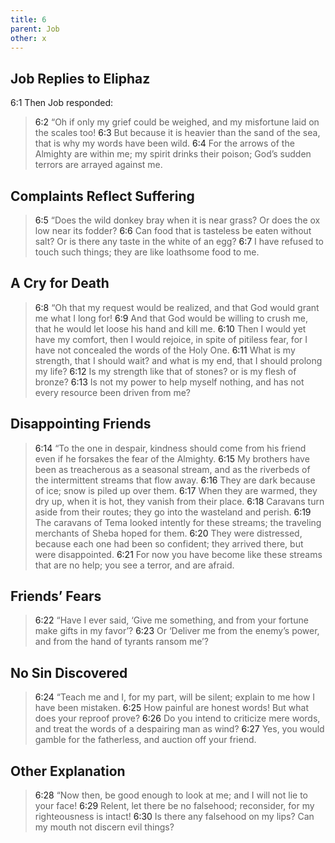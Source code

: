 ```yaml
---
title: 6
parent: Job
other: x
---
```



## Job Replies to Eliphaz 

<a name="6:1">6:1</a> Then Job responded:

> <a name="6:2">6:2</a> “Oh if only my grief could be weighed,
> and my misfortune laid on the scales too!
> <a name="6:3">6:3</a> But because it is heavier than the sand of the sea,
> that is why my words have been wild.
> <a name="6:4">6:4</a> For the arrows of the Almighty are within me;
> my spirit drinks their poison;
> God’s sudden terrors are arrayed against me.

## Complaints Reflect Suffering

> <a name="6:5">6:5</a> “Does the wild donkey bray when it is near grass?
> Or does the ox low near its fodder?
> <a name="6:6">6:6</a> Can food that is tasteless be eaten without salt?
> Or is there any taste in the white of an egg?
> <a name="6:7">6:7</a> I have refused to touch such things;
> they are like loathsome food to me.

## A Cry for Death

> <a name="6:8">6:8</a> “Oh that my request would be realized,
> and that God would grant me what I long for!
> <a name="6:9">6:9</a> And that God would be willing to crush me,
> that he would let loose his hand
> and kill me.
> <a name="6:10">6:10</a> Then I would yet have my comfort,
> then I would rejoice,
> in spite of pitiless fear,
> for I have not concealed the words of the Holy One.
> <a name="6:11">6:11</a> What is my strength, that I should wait?
> and what is my end,
> that I should prolong my life?
> <a name="6:12">6:12</a> Is my strength like that of stones?
> or is my flesh of bronze?
> <a name="6:13">6:13</a> Is not my power to help myself nothing,
> and has not every resource been driven from me?

## Disappointing Friends

> <a name="6:14">6:14</a> “To the one in despair, kindness should come from his friend
> even if he forsakes the fear of the Almighty.
> <a name="6:15">6:15</a> My brothers have been as treacherous as a seasonal stream,
> and as the riverbeds of the intermittent streams
> that flow away.
> <a name="6:16">6:16</a> They are dark because of ice;
> snow is piled up over them.
> <a name="6:17">6:17</a> When they are warmed, they dry up,
> when it is hot, they vanish from their place.
> <a name="6:18">6:18</a> Caravans turn aside from their routes;
> they go into the wasteland and perish.
> <a name="6:19">6:19</a> The caravans of Tema looked intently for these streams;
> the traveling merchants of Sheba hoped for them.
> <a name="6:20">6:20</a> They were distressed,
> because each one had been so confident;
> they arrived there, but were disappointed.
> <a name="6:21">6:21</a> For now you have become like these streams that are no help;
> you see a terror, and are afraid.

## Friends’ Fears

> <a name="6:22">6:22</a> “Have I ever said, ‘Give me something,
> and from your fortune make gifts in my favor’?
> <a name="6:23">6:23</a> Or ‘Deliver me from the enemy’s power,
> and from the hand of tyrants ransom me’?

## No Sin Discovered

> <a name="6:24">6:24</a> “Teach me and I, for my part, will be silent;
> explain to me how I have been mistaken.
> <a name="6:25">6:25</a> How painful are honest words!
> But what does your reproof prove?
> <a name="6:26">6:26</a> Do you intend to criticize mere words,
> and treat the words of a despairing man as wind?
> <a name="6:27">6:27</a> Yes, you would gamble for the fatherless,
> and auction off your friend.

## Other Explanation

> <a name="6:28">6:28</a> “Now then, be good enough to look at me;
> and I will not lie to your face!
> <a name="6:29">6:29</a> Relent, let there be no falsehood;
> reconsider, for my righteousness is intact!
> <a name="6:30">6:30</a> Is there any falsehood on my lips?
> Can my mouth not discern evil things?
